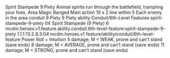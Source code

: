 <ability>
  <name>Spirit Stampede</name>
  <cost>9 Piety</cost>
  <flavor>Animal spirits run through the battlefield, trampling your foes.</flavor>
  <keywords>
    <keyword>Area</keyword>
    <keyword>Magic</keyword>
    <keyword>Ranged</keyword>
  </keywords>
  <type>Main action</type>
  <distance>10 x 2 line within 5</distance>
  <target>Each enemy in the area</target>
  <metadata>
    <class>conduit</class>
    <cost>9 Piety</cost>
    <cost_amount>9</cost_amount>
    <cost_resource>Piety</cost_resource>
    <feature_type>ability</feature_type>
    <file_dpath>Conduit/6th-Level Features</file_dpath>
    <item_id>spirit-stampede-9-piety</item_id>
    <item_index>04</item_index>
    <item_name>Spirit Stampede (9 Piety)</item_name>
    <level>6</level>
    <scc>mcdm.heroes.v1:feature.ability.conduit.6th-level-feature:spirit-stampede-9-piety</scc>
    <scdc>1.1.1:13.2.8.3:04</scdc>
    <source>mcdm.heroes.v1</source>
    <type>feature/ability/conduit/6th-level-feature</type>
  </metadata>
  <effects>
    <effect type="roll">
      <roll>Power Roll + Intuition</roll>
      <t1>5 damage; M &lt; WEAK, prone and can&apos;t stand (save ends)</t1>
      <t2>8 damage; M &lt; AVERAGE, prone and can&apos;t stand (save ends)</t2>
      <t3>11 damage; M &lt; STRONG, prone and can&apos;t stand (save ends)</t3>
    </effect>
  </effects>
</ability>
